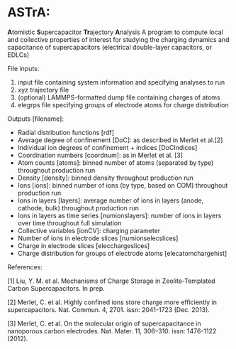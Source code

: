 # ASTrA:
**A**tomistic **S**upercapacitor **Tr**ajectory **A**nalysis
A program to compute local and collective properties of interest for studying the charging dynamics and capacitance of supercapacitors (electrical double-layer capacitors, or EDLCs)

File inputs:
1. input file containing system information and specifying analyses to run
2. xyz trajectory file
3. (optional) LAMMPS-formatted dump file containing charges of atoms
4. elegrps file specifying groups of electrode atoms for charge distribution

Outputs [filename]:
- Radial distribution functions [rdf]
- Average degree of confinement [DoC]: as described in Merlet et al.[2]
- Individual ion degrees of confinement + indices [DoCIndices]
- Coordination numbers [coordnum]: as in Merlet et al. [3]
- Atom counts [atoms]: binned number of atoms (separated by type) throughout production run
- Density [density]: binned density throughout production run
- Ions [ions]: binned number of ions (by type, based on COM) throughout production run
- Ions in layers [layers]: average number of ions in layers (anode, cathode, bulk) throughout production run
- Ions in layers as time series [numionslayers]: number of ions in layers over time throughout full simulation
- Collective variables [ionCV]: charging parameter
- Number of ions in electrode slices [numionselecslices]
- Charge in electrode slices [elecchargeslices]
- Charge distribution for groups of electrode atoms [elecatomchargehist]

References:

[1] Liu, Y. M. et al. Mechanisms of Charge Storage in Zeolite-Templated Carbon Supercapacitors. In prep.

[2] Merlet, C. et al. Highly confined ions store charge more efficiently in supercapacitors. Nat. Commun. 4, 2701. issn: 2041-1723 (Dec. 2013).

[3] Merlet, C. et al. On the molecular origin of supercapacitance in nanoporous carbon electrodes. Nat. Mater. 11, 306–310. issn: 1476-1122 (2012).

